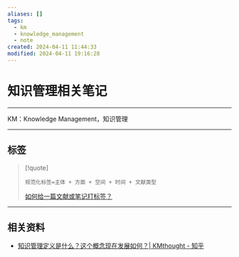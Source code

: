```yaml
---
aliases: []
tags:
  - km
  - knowledge_management
  - note
created: 2024-04-11 11:44:33
modified: 2024-04-11 19:16:28
---
```


# 知识管理相关笔记

---

KM：Knowledge Management，知识管理

---

## 标签

> [!quote] 
> 
> `规范化标签=主体 + 方面 + 空间 + 时间 + 文献类型`
> 
> [如何给一篇文献或笔记打标签？](https://www.bilibili.com/video/BV1uK421h7EK/)

---

## 相关资料

* [知识管理定义是什么？这个概念现在发展如何？| KMthought - 知乎](https://zhuanlan.zhihu.com/p/383618559)
